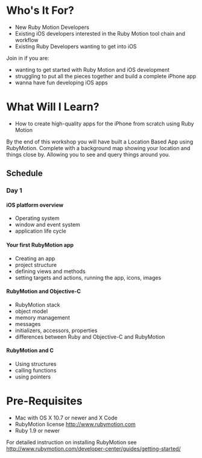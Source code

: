 # Who's It For?

* New Ruby Motion Developers
* Existing iOS developers interested in the Ruby Motion tool chain and workflow
* Existing Ruby Developers wanting to get into iOS 

Join in if you are:

* wanting to get started with Ruby Motion and iOS development
* struggling to put all the pieces together and build a complete iPhone app
* wanna have fun developing iOS apps

# What Will I Learn?

* How to create high-quality apps for the iPhone from scratch using Ruby Motion

By the end of this workshop you will have built a Location Based App using RubyMotion. Complete with a background map showing your location and things close by. Allowing you to see and query things around you.

## Schedule

### Day 1

#### iOS platform overview

* Operating system
* window and event system
* application life cycle

#### Your first RubyMotion app

* Creating an app
* project structure
* defining views and methods
* setting targets and actions, running the app, icons, images

#### RubyMotion and Objective-C

* RubyMotion stack
* object model
* memory management
* messages
* initializers, accessors, properties
* differences between Ruby and Objective-C and RubyMotion

#### RubyMotion and C

* Using structures
* calling functions
* using pointers


# Pre-Requisites
 
* Mac with OS X 10.7 or newer and X Code
* RubyMotion license http://www.rubymotion.com
* Ruby 1.9 or newer

For detailed instruction on installing RubyMotion see http://www.rubymotion.com/developer-center/guides/getting-started/

